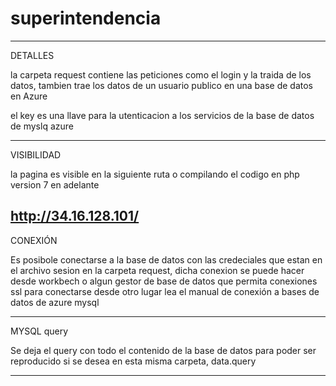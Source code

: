 # superintendencia
----------------------------------------------

DETALLES

la carpeta request contiene las peticiones como el login y la traida de los datos, tambien trae los datos de un usuario publico en una base de datos en Azure

el key es una llave para la utenticacion a los servicios de la base de datos de myslq azure

----------------------------------------------

VISIBILIDAD

la pagina es visible en la siguiente ruta o compilando el codigo en php version 7 en adelante

http://34.16.128.101/
----------------------------------------------

CONEXIÓN

Es posibole conectarse a la base de datos con las credeciales que estan en el archivo sesion en la carpeta request, dicha conexion se puede hacer desde workbech o algun gestor de base de datos que permita conexiones ssl para conectarse desde otro lugar lea el manual de conexión a bases de datos de azure mysql

----------------------------------------------

MYSQL query

Se deja el query con todo el contenido de la base de datos para poder ser reproducido si se desea en esta misma carpeta, data.query

----------------------------------------------